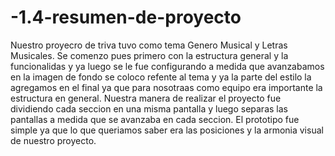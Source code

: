 # -1.4-resumen-de-proyecto
Nuestro proyecro de triva tuvo como tema Genero Musical y Letras Musicales.
Se comenzo pues primero con la estructura general y la funcionalidas y ya luego  se le fue configurando a medida que avanzabamos
en la imagen de fondo se coloco refente al tema y ya la parte del estilo la agregamos en el final ya que para nosotraas como equipo era importante la estructura en general.
Nuestra manera de realizar el proyecto fue dividiendo cada seccion en una misma pantalla y luego separas las pantallas a medida que se avanzaba en cada seccion.
El prototipo fue simple ya que lo que queriamos saber era las posiciones y la armonia visual de nuestro proyecto.